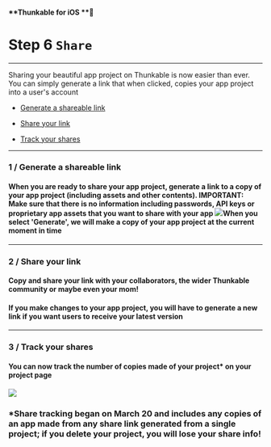 #### **Thunkable for iOS **

# Step 6 `Share`

---

Sharing your beautiful app project on Thunkable is now easier than ever.  You can simply generate a link that when clicked, copies your app project into a user's account

* [Generate a shareable link](#1--generate-a-shareable-link)

* [Share your link](#2--share-your-link)

* [Track your shares](#3--track-your-shares)

---

### 1 / Generate a shareable link

#### When you are ready to share your app project, generate a link to a copy of your app project \(including assets and other contents\). IMPORTANT: Make sure that there is no information including passwords, API keys or proprietary app assets that you want to share with your app ![](/assets/share-✕-fig-2.gif)When you select 'Generate', we will make a copy of your app project at the current moment in time

---

### 2 / Share your link

#### Copy and share your link with your collaborators, the wider Thunkable community or maybe even your mom!

#### If you make changes to your app project, you will have to generate a new link if you want users to receive your latest version

---

### 3 / Track your shares

#### You can now track the number of copies made of your project\* on your project page

#### ![](/assets/share-✕-fig-1.png)

### \*Share tracking began on March 20 and includes any copies of an app made from any share link generated from a single project; if you delete your project, you will lose your share info!



